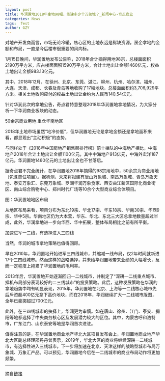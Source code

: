 ```yaml
---
layout: post
title: 华润置地2018年拿地98幅，能建多少个万象城？_新闻中心-奇点商业
categories: News
tags:  Test
author: GZY
---
```


对地产开发商而言，市场无论冷暖，核心区的土地永远是稀缺资源。房企拿地的金额和布局，一直是今后楼市很重要的风向标。

1月15日晚间，华润置地发布公告称，2018年合计摘得用地98宗，总楼面面积2190万平方米，应占楼面面积1590万平方米，合计土地出让金额1460亿元，权益土地出让金额983.13亿元。

其中，2018年12月，在徐州、北京、东莞、湛江、柳州、杭州、哈尔滨、福州、大连、天津、成都、长春及青岛等地收购了17幅地块，总楼面面积约3,706,929平方米。相关土地收购应付的权益土地出让金约为人民币140.54亿元。

针对华润此次的拿地公告，奇点君特意整理2018年华润置地拿地情况，为大家分析一下华润商业板块的动态。

50余宗商业用地 重仓华南地区

2018年土地市场虽然“地冷价低”，但华润置地无论是拿地金额还是拿地面积来看，都显现出“主动积极”的态势。

与同样处于《2018年中国房地产销售额排行榜》前十梯队的中海地产相比，中海地产2018年合计土地出让金额1100亿元，其中中海地产913亿元，中海外宏洋187亿元。华润置地1460亿元的土地出让金也不甘落后。

据奇点君不完全统计，在华润置地2018年摘得的98宗用地中，50余宗为商业用地（包含商住项目）。据猜测，未来将拟建有唐山万象城、南昌万象城、青岛万象天地、泰安万象汇、东莞万象城、罗湖华润万象食家、西安曲江新区国际化商业街区、南山综合购物中心、郑州时代广场等10余个大型商业综合体项目。





图：华润置地地区布局

从地区布局来看，项目分布为东北19宗、华北17宗、华东18宗、华南30宗、华西9宗、华中5宗。华南地区仍为大本营，华东、华北、东北三大区总拿地数量超过半成，此外，华润拿地进一步向华西、华中拓展，整体布局相比之前有所平衡。

加速进军一二线，有选择进入三四线

当然，华润的城市拿地策略也值得回顾。

早在2010年，华润置地开始进军三四线城市，并缩减一线布局，仅2年时间就新进17个三四线城市。然而这样的战略选择，并未给华润置地带来业绩的大幅增长，反而一定程度上拖累了华润置地的毛利率。

2013年后，华润置地开始逐渐回归一二线城市，并制定了“深耕一二线重点城市、择机布局部分表现较好的二三线城市”的投资策略。此后，这种发展策略在华润的拿地趋势中均有明显表现，2015年，华润置地在北京、上海等一二线核心城市先后斥资超400亿元拿下高价地块，而在2018年，华润继续扩大一二线城市版图，全年已豪掷超过700亿元。

此外，在三四线城市的抉择上，华润更为审慎。如在唐山、徐州、江门、泰安、揭阳等地都选择了中央商务核心区及发展潜力较大的区位。其中，内蒙古呼和浩特市，广东江门、山东泰安等地是华润首次进驻。

值得注意的是，在华润置地商业地产华北大区项目发布会上，华润置地商业地产华北大区副总经理邵丹丹曾表示，2019年，华北大区的商业将继续深耕一二线城市，有选择性进入三线城市，下一步将加速在北京、天津这样的战略型城市布局万象城、万象汇产品。可以预见，华润置地今后在一二线城市的商业布局动作将更加频繁。





*****

摘自[链接](http://sz.iqidian.com/news/hangye/2019_01_21-51847670_0.html)